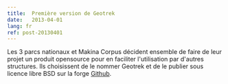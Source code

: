 ```yaml
---
title:  Première version de Geotrek
date:   2013-04-01
lang: fr
ref: post-20130401
---
```


Les 3 parcs nationaux et Makina Corpus décident ensemble de faire de leur projet un produit opensource pour en faciliter l'utilisation par d'autres structures. Ils choisissent de le nommer Geotrek et de le publier sous licence libre BSD sur la forge <a href="https://github.com/GeotrekCE/Geotrek-admin" target="_blank">Github</a>. 